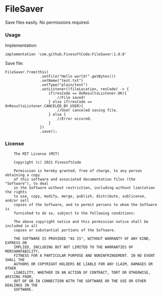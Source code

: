 # FileSaver
Save files easily. No permissions required.

### Usage

Implementation:

    implementation 'com.github.FivesoftCode:FileSaver:1.0.0'
    
Save file:

    FileSaver.from(this)
                    .setFile("Hello world!".getBytes())
                    .setName("test.txt")
                    .setType("plain/text")
                    .setListener((fileLocation, resCode) -> {
                        if(resCode == OnResultsListener.OK){
                            //File saved!
                        } else if(resCode == OnResultsListener.CANCELED_BY_USER){
                            //User canceled saving file.
                        } else {
                            //Error occured.
                        }
                    })
                    .save();

### License

        The MIT License (MIT)

        Copyright (c) 2021 FivesoftCode

        Permission is hereby granted, free of charge, to any person obtaining a copy
        of this software and associated documentation files (the "Software"), to deal
        in the Software without restriction, including without limitation the rights
        to use, copy, modify, merge, publish, distribute, sublicense, and/or sell
        copies of the Software, and to permit persons to whom the Software is
        furnished to do so, subject to the following conditions:

        The above copyright notice and this permission notice shall be included in all
        copies or substantial portions of the Software.

        THE SOFTWARE IS PROVIDED "AS IS", WITHOUT WARRANTY OF ANY KIND, EXPRESS OR
        IMPLIED, INCLUDING BUT NOT LIMITED TO THE WARRANTIES OF MERCHANTABILITY,
        FITNESS FOR A PARTICULAR PURPOSE AND NONINFRINGEMENT. IN NO EVENT SHALL THE
        AUTHORS OR COPYRIGHT HOLDERS BE LIABLE FOR ANY CLAIM, DAMAGES OR OTHER
        LIABILITY, WHETHER IN AN ACTION OF CONTRACT, TORT OR OTHERWISE, ARISING FROM,
        OUT OF OR IN CONNECTION WITH THE SOFTWARE OR THE USE OR OTHER DEALINGS IN THE
        SOFTWARE.
